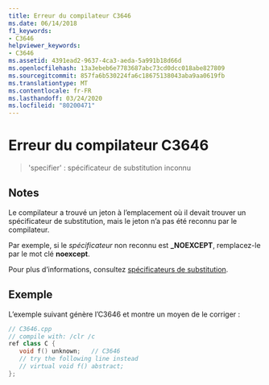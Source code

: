 ```yaml
---
title: Erreur du compilateur C3646
ms.date: 06/14/2018
f1_keywords:
- C3646
helpviewer_keywords:
- C3646
ms.assetid: 4391ead2-9637-4ca3-aeda-5a991b18d66d
ms.openlocfilehash: 13a3ebeb6e7783687abc73cd0dcc018abe827809
ms.sourcegitcommit: 857fa6b530224fa6c18675138043aba9aa0619fb
ms.translationtype: MT
ms.contentlocale: fr-FR
ms.lasthandoff: 03/24/2020
ms.locfileid: "80200471"
---
```

# <a name="compiler-error-c3646"></a>Erreur du compilateur C3646

> 'specifier' : spécificateur de substitution inconnu

## <a name="remarks"></a>Notes

Le compilateur a trouvé un jeton à l’emplacement où il devait trouver un spécificateur de substitution, mais le jeton n’a pas été reconnu par le compilateur.

Par exemple, si le *spécificateur* non reconnu est **_NOEXCEPT**, remplacez-le par le mot clé **noexcept**.

Pour plus d’informations, consultez [spécificateurs de substitution](../../extensions/override-specifiers-cpp-component-extensions.md).

## <a name="example"></a>Exemple

L’exemple suivant génère l’C3646 et montre un moyen de le corriger :

```cpp
// C3646.cpp
// compile with: /clr /c
ref class C {
   void f() unknown;   // C3646
   // try the following line instead
   // virtual void f() abstract;
};
```
